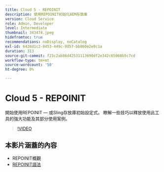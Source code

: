```yaml
---
title: Cloud 5 - REPOINIT
description: 使用REPOINIT初始化AEM存放庫
version: Cloud Service
role: Admin, Developer
level: Intermediate
thumbnail: 343474.jpeg
hidefromtoc: true
recommendations: noDisplay, noCatalog
exl-id: 6428d1c2-8453-449c-9d57-bb860e2e9c1a
duration: 313
source-git-commit: f23c2ab86d42531113690df2e342c65060b5c7cd
workflow-type: tm+mt
source-wordcount: '50'
ht-degree: 0%

---
```


# Cloud 5 - REPOINIT

開始使用REPOINIT — 或Sling存放庫初始設定式。 瞭解一些技巧以釋放使用此工具的強大功能及其部分使用案例。

>[!VIDEO](https://video.tv.adobe.com/v/343474?quality=12&learn=on)

## 本影片涵蓋的內容

+ REPOINIT概觀
+ [REPOINIT語法](https://sling.apache.org/documentation/bundles/repository-initialization.html#appendix-a-repoinit-syntax-parser-test-scenarios-1)
